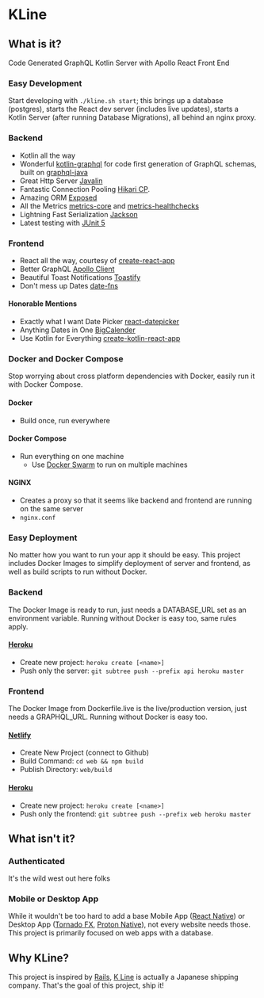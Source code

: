 # KLine

## What is it?

Code Generated GraphQL Kotlin Server with Apollo React Front End

### Easy Development
Start developing with ```./kline.sh start```; this brings up a database (postgres), 
starts the React dev server (includes live updates), 
starts a Kotlin Server (after running Database Migrations), all behind an nginx proxy.

### Backend
- Kotlin all the way
- Wonderful [kotlin-graphql](https://github.com/ExpediaDotCom/graphql-kotlin) for code first generation of GraphQL schemas, built on [graphql-java](https://github.com/graphql-java/graphql-java)
- Great Http Server [Javalin](https://javalin.io/)
- Fantastic Connection Pooling [Hikari CP](https://github.com/brettwooldridge/HikariCP).
- Amazing ORM [Exposed](https://github.com/JetBrains/Exposed)
- All the Metrics [metrics-core](https://metrics.dropwizard.io/3.1.0/manual/core/) and [metrics-healthchecks](https://metrics.dropwizard.io/3.1.0/manual/healthchecks/)
- Lightning Fast Serialization [Jackson](https://github.com/FasterXML/jackson)
- Latest testing with [JUnit 5](https://junit.org/junit5/docs/current/user-guide/)

### Frontend
- React all the way, courtesy of [create-react-app](https://facebook.github.io/create-react-app/)
- Better GraphQL [Apollo Client](https://www.apollographql.com/docs/react/)
- Beautiful Toast Notifications [Toastify](https://github.com/fkhadra/react-toastify)
- Don't mess up Dates [date-fns](https://github.com/date-fns/date-fns)

#### Honorable Mentions
- Exactly what I want Date Picker [react-datepicker](https://reactdatepicker.com/)
- Anything Dates in One [BigCalender](https://github.com/intljusticemission/react-big-calendar)
- Use Kotlin for Everything [create-kotlin-react-app](https://github.com/JetBrains/create-react-kotlin-app)

### Docker and Docker Compose
Stop worrying about cross platform dependencies with Docker, easily run it with Docker Compose.

#### Docker
- Build once, run everywhere

#### Docker Compose
- Run everything on one machine
    - Use [Docker Swarm](https://docs.docker.com/engine/swarm/) to run on multiple machines

#### NGINX
- Creates a proxy so that it seems like backend and frontend are running on the same server
- ```nginx.conf```

### Easy Deployment
No matter how you want to run your app it should be easy. This project includes Docker Images to simplify deployment of
server and frontend, as well as build scripts to run without Docker. 

### Backend
The Docker Image is ready to run, just needs a DATABASE_URL set as an environment variable. 
Running without Docker is easy too, same rules apply.

#### [Heroku](https://www.heroku.com/)
- Create new project: ```heroku create [<name>]```
- Push only the server: ```git subtree push --prefix api heroku master```

### Frontend
The Docker Image from Dockerfile.live is the live/production version, just needs a GRAPHQL_URL. 
Running without Docker is easy too.

#### [Netlify](https://www.netlify.com/)
- Create New Project (connect to Github)
- Build Command: ```cd web && npm build``` 
- Publish Directory: ```web/build```

#### [Heroku](https://www.heroku.com/)
- Create new project: ```heroku create [<name>]```
- Push only the frontend: ```git subtree push --prefix web heroku master```

## What isn't it?

### Authenticated
It's the wild west out here folks

### Mobile or Desktop App
While it wouldn't be too hard to add a base Mobile App ([React Native](https://facebook.github.io/react-native/)) or Desktop App ([Tornado FX](https://github.com/edvin/tornadofx), [Proton Native](https://proton-native.js.org/#/)), 
not every website needs those. This project is primarily focused on web apps with a database.

## Why KLine?
This project is inspired by [Rails](https://rubyonrails.org/), [K Line](https://en.wikipedia.org/wiki/K_Line) is actually a Japanese shipping company. That's the goal of this project, ship it!
